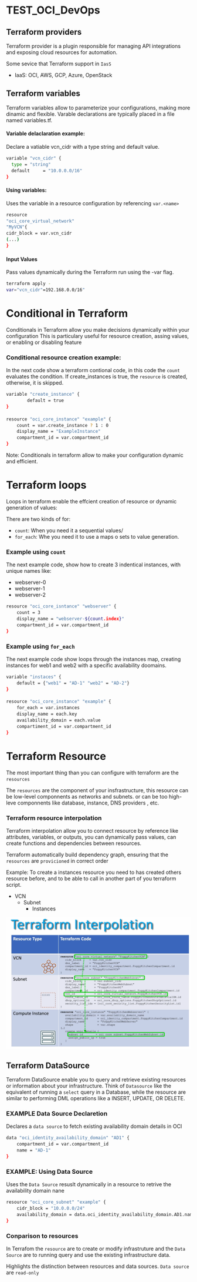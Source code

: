 # TEST_OCI_DevOps

## Terraform providers
Terraform provider is a plugin responsible for managing API integrations and exposing cloud resources for automation.

Some sevice that Terraform support in ``IasS``

- IaaS: OCI, AWS, GCP, Azure, OpenStack 



## Terraform variables

Terraform variables allow to parameterize your configurations, making more dinamic and flexible. 
Varable declarations are typically placed in a file named variables.tf.

#### Variable delaclaration example:
Declare a vatiable vcn_cidr with a type string and default value.
```sh
variable "vcn_cidr" {
  type = "string"
  default     = "10.0.0.0/16"
}
```

#### Using variables:

Uses the variable in a resource configuration by referencing `var.<name>`
```sh
resource
"oci_core_virtual_network"
"MyVCN"{
cidr_block = var.vcn_cidr
(...)
}
```

#### Input Values
Pass values dynamically during the Terraform run using the -var flag.
```sh
terraform apply - 
var="vcn_cidr"=192.168.0.0/16"
```

# Conditional in Terraform
Conditionals in Terraform allow you make decisions dynamically within your configuration
This is particulary useful for resource creation, assing values, or enabling or disabling feature

### Conditional resource creation example:
In the next code show a terraform contional code, in this code the ``count`` evaluates the condition. If create_instances is true, the ``resource`` is created, otherwise, it is skipped.

```sh
variable "create_instance" {
        default = true
}

resource "oci_core_instance" "example" {
    count = var.create_instance ? 1 : 0
    display_name = "ExampleInstance"
    compartment_id = var.compartment_id
}

```
Note: Conditionals in terraform allow to make your configuration dynamic and efficient.

# Terraform loops
Loops in terraform enable the effcient creation of resource or dynamic generation of values:

There are two kinds of for: 
- ``count``: When you need it a sequential values/
- ``for_each``: Whe you need it to use a maps o sets to value generation. 

### Example using ``count``
The next example code, show how to create 3 indentical instances, with unique names like: 
- webserver-0
- webserver-1
- webserver-2
```sh
resource "oci_core_isntance" "webserver" {
    count = 3
    display_name = "webserver-${count.index}"
    compartment_id = var.compartment_id
}
```

### Example using ``for_each``
The next example code show loops through the instances map, creating instances for web1 and web2 with a specific availability doomains.
```sh
variable "instaces" {
    default = {"web1" = "AD-1" "web2" = "AD-2"} 
}

resource "oci_core_instance" "example" {
    for_each = var.instances
    display_name = each.key
    availability_domain = each.value
    compartiment_id = var.compartment_id
}
```




# Terraform Resource

The most important thing than you can configure with terraform are the ``resources``

The ``resources`` are the component of your insfrastructure, this resource can be low-level componnents as networks and subnets. or can be too high-leve componnents like database, instance, DNS providers , etc.

### Terraform resource interpolation 

Terraform interpolation allow you to connect resource by reference like attributes, variables, or outputs, you can dynamically pass values, can create functions and dependencies between resources.

Terraform automatically build dependency graph, ensuring that the ``resources`` are ``provicioned`` in correct order

Example: 
To create a instances resource you need to has created others resource before, and to be able to call in another part of you terraform script.

- VCN
    - Subnet
        - Instances

![alt text](image.png)


## Terraform DataSource

Terraform DataSource enable you to query and retrieve existing resources or information about your infrastructure.
Think of ``Datasource`` like  the equivalent of running a ``select`` query in a Database, while the resource are similar to performing DML operations like a INSERT, UPDATE, OR DELETE.

### EXAMPLE Data Source Declaretion
Declares a ``data source`` to fetch existing availability domain details in OCI

```sh
data "oci_identity_availability_domain" "AD1" {
    compartment_id = var.compartment_id
    name = "AD-1"
}
```

### EXAMPLE: Using Data Source
Uses the ``Data Source`` resuslt dynamically in a resource to retrive the availability domain nane

```sh
resource "oci_core_subnet" "example" {
    cidr_block = "10.0.0.0/24"
    availability_domain = data.oci_identity_availability_domain.AD1.name
}
```

### Conparison to resources
In Terrafom the ``resource`` are to create or modify infrastruture and the ``Data Source``  are to running query and use the existing infrastructure data.

Highlights the distinction between resources and data sources. 
``Data source`` are ``read-only``